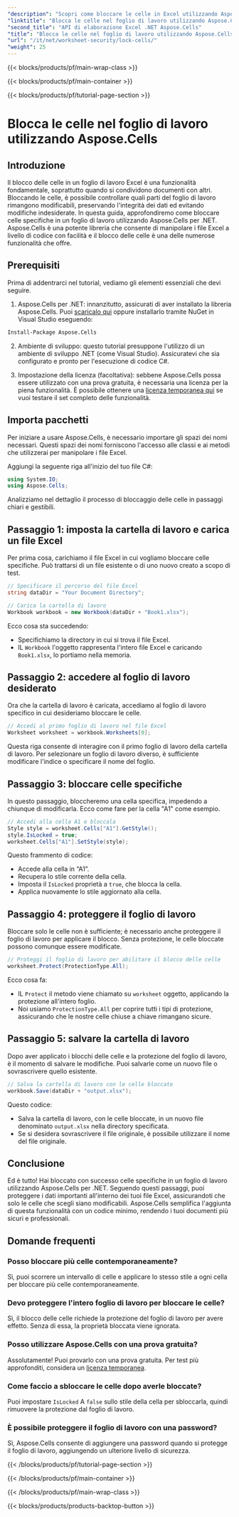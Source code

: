 ```yaml
---
"description": "Scopri come bloccare le celle in Excel utilizzando Aspose.Cells per .NET con questa guida dettagliata. Proteggi i tuoi dati con esempi di codice dettagliati e istruzioni semplici."
"linktitle": "Blocca le celle nel foglio di lavoro utilizzando Aspose.Cells"
"second_title": "API di elaborazione Excel .NET Aspose.Cells"
"title": "Blocca le celle nel foglio di lavoro utilizzando Aspose.Cells"
"url": "/it/net/worksheet-security/lock-cells/"
"weight": 25
---
```


{{< blocks/products/pf/main-wrap-class >}}

{{< blocks/products/pf/main-container >}}

{{< blocks/products/pf/tutorial-page-section >}}

# Blocca le celle nel foglio di lavoro utilizzando Aspose.Cells

## Introduzione
Il blocco delle celle in un foglio di lavoro Excel è una funzionalità fondamentale, soprattutto quando si condividono documenti con altri. Bloccando le celle, è possibile controllare quali parti del foglio di lavoro rimangono modificabili, preservando l'integrità dei dati ed evitando modifiche indesiderate. In questa guida, approfondiremo come bloccare celle specifiche in un foglio di lavoro utilizzando Aspose.Cells per .NET. Aspose.Cells è una potente libreria che consente di manipolare i file Excel a livello di codice con facilità e il blocco delle celle è una delle numerose funzionalità che offre.

## Prerequisiti

Prima di addentrarci nel tutorial, vediamo gli elementi essenziali che devi seguire.

1. Aspose.Cells per .NET: innanzitutto, assicurati di aver installato la libreria Aspose.Cells. Puoi [scaricalo qui](https://releases.aspose.com/cells/net/) oppure installarlo tramite NuGet in Visual Studio eseguendo:

```bash
Install-Package Aspose.Cells
```

2. Ambiente di sviluppo: questo tutorial presuppone l'utilizzo di un ambiente di sviluppo .NET (come Visual Studio). Assicuratevi che sia configurato e pronto per l'esecuzione di codice C#.

3. Impostazione della licenza (facoltativa): sebbene Aspose.Cells possa essere utilizzato con una prova gratuita, è necessaria una licenza per la piena funzionalità. È possibile ottenere una [licenza temporanea qui](https://purchase.aspose.com/temporary-license/) se vuoi testare il set completo delle funzionalità.


## Importa pacchetti

Per iniziare a usare Aspose.Cells, è necessario importare gli spazi dei nomi necessari. Questi spazi dei nomi forniscono l'accesso alle classi e ai metodi che utilizzerai per manipolare i file Excel.

Aggiungi la seguente riga all'inizio del tuo file C#:

```csharp
using System.IO;
using Aspose.Cells;
```

Analizziamo nel dettaglio il processo di bloccaggio delle celle in passaggi chiari e gestibili.

## Passaggio 1: imposta la cartella di lavoro e carica un file Excel

Per prima cosa, carichiamo il file Excel in cui vogliamo bloccare celle specifiche. Può trattarsi di un file esistente o di uno nuovo creato a scopo di test.

```csharp
// Specificare il percorso del file Excel
string dataDir = "Your Document Directory";

// Carica la cartella di lavoro
Workbook workbook = new Workbook(dataDir + "Book1.xlsx");
```

Ecco cosa sta succedendo:
- Specifichiamo la directory in cui si trova il file Excel.
- IL `Workbook` l'oggetto rappresenta l'intero file Excel e caricando `Book1.xlsx`, lo portiamo nella memoria.

## Passaggio 2: accedere al foglio di lavoro desiderato

Ora che la cartella di lavoro è caricata, accediamo al foglio di lavoro specifico in cui desideriamo bloccare le celle.

```csharp
// Accedi al primo foglio di lavoro nel file Excel
Worksheet worksheet = workbook.Worksheets[0];
```

Questa riga consente di interagire con il primo foglio di lavoro della cartella di lavoro. Per selezionare un foglio di lavoro diverso, è sufficiente modificare l'indice o specificare il nome del foglio.

## Passaggio 3: bloccare celle specifiche

In questo passaggio, bloccheremo una cella specifica, impedendo a chiunque di modificarla. Ecco come fare per la cella "A1" come esempio.

```csharp
// Accedi alla cella A1 e bloccala
Style style = worksheet.Cells["A1"].GetStyle();
style.IsLocked = true;
worksheet.Cells["A1"].SetStyle(style);
```

Questo frammento di codice:
- Accede alla cella in “A1”.
- Recupera lo stile corrente della cella.
- Imposta il `IsLocked` proprietà a `true`, che blocca la cella.
- Applica nuovamente lo stile aggiornato alla cella.

## Passaggio 4: proteggere il foglio di lavoro

Bloccare solo le celle non è sufficiente; è necessario anche proteggere il foglio di lavoro per applicare il blocco. Senza protezione, le celle bloccate possono comunque essere modificate.

```csharp
// Proteggi il foglio di lavoro per abilitare il blocco delle celle
worksheet.Protect(ProtectionType.All);
```

Ecco cosa fa:
- IL `Protect` il metodo viene chiamato su `worksheet` oggetto, applicando la protezione all'intero foglio.
- Noi usiamo `ProtectionType.All` per coprire tutti i tipi di protezione, assicurando che le nostre celle chiuse a chiave rimangano sicure.

## Passaggio 5: salvare la cartella di lavoro

Dopo aver applicato i blocchi delle celle e la protezione del foglio di lavoro, è il momento di salvare le modifiche. Puoi salvarle come un nuovo file o sovrascrivere quello esistente.

```csharp
// Salva la cartella di lavoro con le celle bloccate
workbook.Save(dataDir + "output.xlsx");
```

Questo codice:
- Salva la cartella di lavoro, con le celle bloccate, in un nuovo file denominato `output.xlsx` nella directory specificata.
- Se si desidera sovrascrivere il file originale, è possibile utilizzare il nome del file originale.


## Conclusione

Ed è tutto! Hai bloccato con successo celle specifiche in un foglio di lavoro utilizzando Aspose.Cells per .NET. Seguendo questi passaggi, puoi proteggere i dati importanti all'interno dei tuoi file Excel, assicurandoti che solo le celle che scegli siano modificabili. Aspose.Cells semplifica l'aggiunta di questa funzionalità con un codice minimo, rendendo i tuoi documenti più sicuri e professionali.


## Domande frequenti

### Posso bloccare più celle contemporaneamente?
Sì, puoi scorrere un intervallo di celle e applicare lo stesso stile a ogni cella per bloccare più celle contemporaneamente.

### Devo proteggere l'intero foglio di lavoro per bloccare le celle?
Sì, il blocco delle celle richiede la protezione del foglio di lavoro per avere effetto. Senza di essa, la proprietà bloccata viene ignorata.

### Posso utilizzare Aspose.Cells con una prova gratuita?
Assolutamente! Puoi provarlo con una prova gratuita. Per test più approfonditi, considera un [licenza temporanea](https://purchase.aspose.com/temporary-license/).

### Come faccio a sbloccare le celle dopo averle bloccate?
Puoi impostare `IsLocked` A `false` sullo stile della cella per sbloccarla, quindi rimuovere la protezione dal foglio di lavoro.

### È possibile proteggere il foglio di lavoro con una password?
Sì, Aspose.Cells consente di aggiungere una password quando si protegge il foglio di lavoro, aggiungendo un ulteriore livello di sicurezza.


{{< /blocks/products/pf/tutorial-page-section >}}

{{< /blocks/products/pf/main-container >}}

{{< /blocks/products/pf/main-wrap-class >}}

{{< blocks/products/products-backtop-button >}}